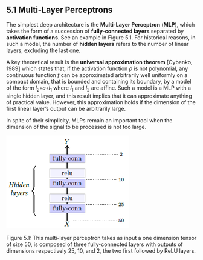 ## 5.1    Multi-Layer Perceptrons

The simplest deep architecture is the **Multi-Layer Perceptron** (**MLP**), which takes the form of a succession of **fully-connected layers** separated by **activation functions**. See an example in Figure 5.1. For historical reasons, in such a model, the number of **hidden layers** refers to the number of linear layers, excluding the last one.

A key theoretical result is the **universal approximation theorem** [Cybenko, 1989] which states that, if the activation function $\rho$ is not polynomial, any continuous function $f$ can be approximated arbitrarily well uniformly on a compact domain, that is bounded and containing its boundary, by a model of the form $l_2◦σ◦l_1$ where $l_1$ and $l_2$ are affine. Such a model is a MLP with a single hidden layer, and this result implies that it can approximate anything of practical value. However, this approximation holds if the dimension of the first linear layer’s output can be arbitrarily large.

In spite of their simplicity, MLPs remain an important tool when the dimension of the signal to be processed is not too large.

![image-20230618163414633](media1/image-20230618163414633.png)

Figure 5.1: This multi-layer perceptron takes as input a one dimension tensor of size 50, is composed of three fully-connected layers with outputs of dimensions respectively 25, 10, and 2, the two first followed by ReLU layers.

